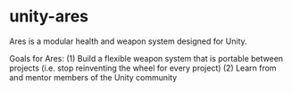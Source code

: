 # unity-ares
Ares is a modular health and weapon system designed for Unity.

Goals for Ares:
    (1) Build a flexible weapon system that is portable between projects (i.e. stop reinventing the wheel for every project)
    (2) Learn from and mentor members of the Unity community
